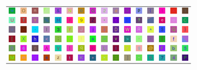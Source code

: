 <table>
<tr>
<td><img src="77.gif"></td>
<td><img src="4F.gif"></td>
<td><img src="6E.gif"></td>
<td><img src="gr3.gif"></td>
<td><img src="26.gif"></td>
<td><img src="4E.gif"></td>
<td><img src="30.gif"></td>
<td><img src="47.gif"></td>
<td><img src="32.gif"></td>
<td><img src="64.gif"></td>
<td><img src="2C.gif"></td>
<td><img src="70.gif"></td>
<td><img src="28.gif"></td>
<td><img src="31.gif"></td>
<td><img src="78.gif"></td>
<td><img src="29.gif"></td>
</tr>
<tr>
<td><img src="55.gif"></td>
<td><img src="54.gif"></td>
<td><img src="59.gif"></td>
<td><img src="25.gif"></td>
<td><img src="48.gif"></td>
<td><img src="23.gif"></td>
<td><img src="39.gif"></td>
<td><img src="5A.gif"></td>
<td><img src="2A.gif"></td>
<td><img src="63.gif"></td>
<td><img src="45.gif"></td>
<td><img src="3F.gif"></td>
<td><img src="gr1.gif"></td>
<td><img src="65.gif"></td>
<td><img src="6F.gif"></td>
<td><img src="43.gif"></td>
</tr>
<tr>
<td><img src="75.gif"></td>
<td><img src="60.gif"></td>
<td><img src="2E.gif"></td>
<td><img src="49.gif"></td>
<td><img src="33.gif"></td>
<td><img src="79.gif"></td>
<td><img src="4A.gif"></td>
<td><img src="6A.gif"></td>
<td><img src="69.gif"></td>
<td><img src="44.gif"></td>
<td><img src="57.gif"></td>
<td><img src="52.gif"></td>
<td><img src="5E.gif"></td>
<td><img src="24.gif"></td>
<td><img src="51.gif"></td>
<td><img src="7D.gif"></td>
</tr>
<tr>
<td><img src="5B.gif"></td>
<td><img src="58.gif"></td>
<td><img src="68.gif"></td>
<td><img src="3C.gif"></td>
<td><img src="3B.gif"></td>
<td><img src="3D.gif"></td>
<td><img src="21.gif"></td>
<td><img src="61.gif"></td>
<td><img src="5F.gif"></td>
<td><img src="76.gif"></td>
<td><img src="3E.gif"></td>
<td><img src="27.gif"></td>
<td><img src="2D.gif"></td>
<td><img src="7B.gif"></td>
<td><img src="66.gif"></td>
<td><img src="gr2.gif"></td>
</tr>
<tr>
<td><img src="42.gif"></td>
<td><img src="36.gif"></td>
<td><img src="38.gif"></td>
<td><img src="41.gif"></td>
<td><img src="56.gif"></td>
<td><img src="7C.gif"></td>
<td><img src="71.gif"></td>
<td><img src="6B.gif"></td>
<td><img src="4C.gif"></td>
<td><img src="6C.gif"></td>
<td><img src="72.gif"></td>
<td><img src="67.gif"></td>
<td><img src="40.gif"></td>
<td><img src="46.gif"></td>
<td><img src="62.gif"></td>
<td><img src="35.gif"></td>
</tr>
<tr>
<td><img src="4D.gif"></td>
<td><img src="6D.gif"></td>
<td><img src="2F.gif"></td>
<td><img src="73.gif"></td>
<td><img src="7A.gif"></td>
<td><img src="74.gif"></td>
<td><img src="4B.gif"></td>
<td><img src="2B.gif"></td>
<td><img src="22.gif"></td>
<td><img src="3A.gif"></td>
<td><img src="5D.gif"></td>
<td><img src="7E.gif"></td>
<td><img src="53.gif"></td>
<td><img src="37.gif"></td>
<td><img src="34.gif"></td>
<td><img src="50.gif"></td>
</tr>
</table>
